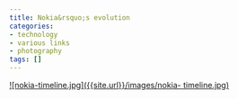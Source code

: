 ```yaml
---
title: Nokia&rsquo;s evolution
categories:
- technology
- various links
- photography
tags: []
---
```

[]({{site.url}}/images/nokia-timeline.jpg "nokia-timeline.jpg" )

[![nokia-timeline.jpg]({{site.url}}/images/nokia-
timeline.jpg)]({{site.url}}/images/nokia-timeline.jpg "nokia-timeline.jpg" )

